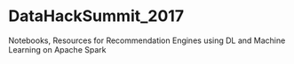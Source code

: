 # DataHackSummit_2017
Notebooks, Resources for Recommendation Engines using DL and Machine Learning on Apache Spark
